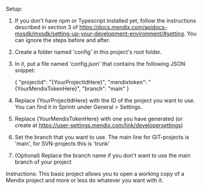 Setup:

1. If you don't have npm or Typescript installed yet, follow the instructions described in section 3 of https://docs.mendix.com/apidocs-mxsdk/mxsdk/setting-up-your-development-environment/#setting. You can ignore the steps before and after.
2. Create a folder named 'config' in this project's root folder.
3. In it, put a file named 'config.json' that contains the following JSON snippet:

   {
   "projectid": "{YourProjectIdHere}",
   "mendixtoken": "{YourMendixTokenHere}",
   "branch": "main"
   }

4. Replace {YourProjectIdHere} with the ID of the project you want to use. You can find it in Sprintr under General > Settings.
5. Replace {YourMendixTokenHere} with one you have generated (or create at https://user-settings.mendix.com/link/developersettings)
6. Set the branch that you want to use. The main line for GIT-projects is 'main', for SVN-projects this is 'trunk'
7. (Optional) Replace the branch name if you don't want to use the main branch of your project

Instructions:
This basic project allows you to open a working copy of a Mendix project and more or less do whatever you want with it.
